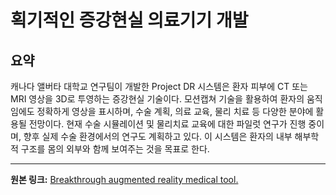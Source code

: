 # 획기적인 증강현실 의료기기 개발

## 요약
캐나다 앨버타 대학교 연구팀이 개발한 Project DR 시스템은 환자 피부에 CT 또는 MRI 영상을 3D로 투영하는 증강현실 기술이다.  모션캡쳐 기술을 활용하여 환자의 움직임에도 정확하게 영상을 표시하며, 수술 계획, 의료 교육, 물리 치료 등 다양한 분야에 활용될 전망이다.  현재 수술 시뮬레이션 및 물리치료 교육에 대한 파일럿 연구가 진행 중이며, 향후 실제 수술 환경에서의 연구도 계획하고 있다.  이 시스템은 환자의 내부 해부학적 구조를 몸의 외부와 함께 보여주는 것을 목표로 한다.

---

**원본 링크:** [Breakthrough augmented reality medical tool.](https://www.thekurzweillibrary.com/digest-breakthrough-augmented-reality-medical-tool)
